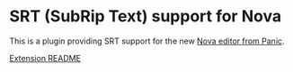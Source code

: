# SRT (SubRip Text) support for Nova

This is a plugin providing SRT support for the new [Nova editor from Panic](https://panic.com/nova/).

[Extension README](./SRT.novaextension/README.md)